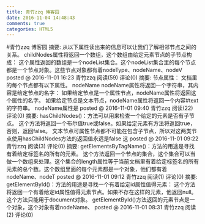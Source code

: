 ```yaml
---
title: 青竹zzq 博客园
date: 2016-11-04 14:48:43
comments: true
categories: HTML5
---
```


#青竹zzq 博客园
摘要: 从以下属性读出来的信息可以让我们了解相邻节点之间的关系。 childNodes属性将返回一个数组，这个数组由给定元素节点的子节点构成： 这个属性返回的数组是一个nodeList集合。这个nodeList集合里的每个节点都是一个节点对象。这些节点对象都有着nodeType、nodeName、nodeV
posted @ 2016-11-01 16:23 青竹zzq 阅读(59) 评论(0)
摘要: 节点属性： 文档里的每个节点都有以下属性。 nodeName nodeName属性将返回一个字符串，其内容是给定节点的名字： 如果给定节点是一个属性节点，nodeName属性将返回这个属性的名字。 如果给定节点是文本节点，nodeName属性将返回一个内容#text的字符串。 nodeName属性是
posted @ 2016-11-01 09:40 青竹zzq 阅读(22) 评论(0)
摘要: hasChildNodes()：方法可以用来检查一个给定的元素是否有子节点。 这个方法将返回一个布尔值true或false。如果给定元素有方法将返回true，否则，返回false。 文本节点可属性节点都不可能在包含子节点，所以对这两类节点使用hasChildNodes方法的返回值永远是false 这
posted @ 2016-11-01 09:22 青竹zzq 阅读(3) 评论(0)
摘要: getElementsByTagName()：方法的用途是寻找有着给定标签名的所有的元素。 这个方法返回一个节点的集合，这个集合可以当做一个数组来处理。这个集合的length属性等于当前文档里有着给定标签名的所有元素的总个数。这个数组里面的每个元素都是一个对象，他们都有着nodeName、nodeT
posted @ 2016-11-01 09:12 青竹zzq 阅读(1) 评论(0)
摘要: getElementById()：方法的用途是寻找一个有着给定id属性值得元素： 这个方法将返回一个有着给定id属性值得元素节点。如果不存在这样的元素，他返回null。这个方法只能用于document对象。 getElementById()方法返回的元素节点是一个对象，这个对象有着nodeName、
posted @ 2016-11-01 08:31 青竹zzq 阅读(2) 评论(0)
